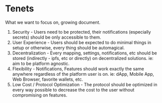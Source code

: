 # Tenets

What we want to focus on, growing document.

1. Security - Users need to be protected, their notifications \(especially secrets\) should be only accessible to them.
2. User Experience - Users should be expected to do minimal things in setup or otherwise, every thing should be automagical.
3. Decentralization - Every mapping, settings, notifications, etc should be stored \(indirectly - ipfs, etc or directly\) on decentralized solutions. ie: aim to be platform agnostic.
4. Flexibility - Notifications, Features should work exactly the same anywhere regardless of the platform user is on. ie: dApp, Mobile App, Web Browser, favorite wallets, etc.
5. Low Cost / Protocol Optimization - The protocol should be optimized in every way possible to decrease the cost to the user without compromising on features.

